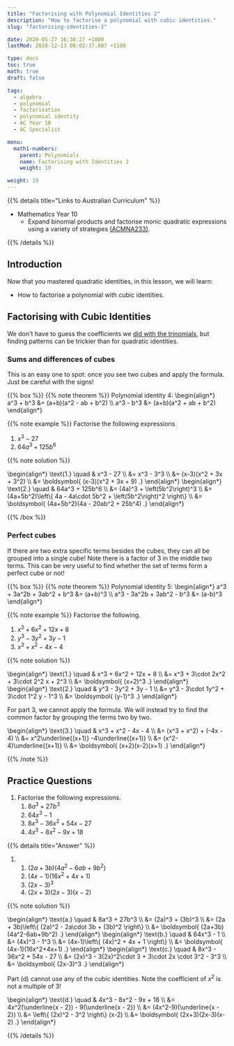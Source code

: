 ```yaml
---
title: "Factorising with Polynomial Identities 2"
description: "How to factorise a polynomial with cubic identities."
slug: "factorising-identities-2"

date: 2020-05-27 16:30:27 +1000
lastMod: 2020-12-13 08:02:37.087 +1100

type: docs
toc: true
math: true
draft: false

tags:
  - algebra
  - polynomial
  - factorisation
  - polynomial identity
  - AC Year 10
  - AC Specialist

menu:
  math1-numbers:
    parent: Polynomials
    name: Factorising with Identities 2
    weight: 19

weight: 19
---
```


{{% details title="Links to Australian Curriculum" %}}

- Mathematics Year 10
  - Expand binomial products and factorise monic quadratic expressions using a variety of strategies [(ACMNA233)](https://www.australiancurriculum.edu.au/f-10-curriculum/mathematics/?strand=Number+and+Algebra&year=11761&elaborations=true&cd=ACMNA233).

{{% /details %}}

## Introduction

Now that you mastered quadratic identities, in this lesson, we will learn:

- How to factorise a polynomial with cubic identities.

## Factorising with Cubic Identities

We don't have to guess the coefficients we [did with the trinomials](../factorising-identities-1/#quadratic-trinomials), but finding patterns can be trickier than for quadratic identities.

### Sums and differences of cubes

This is an easy one to spot: once you see two cubes and apply the formula. Just be careful with the signs!

{{% box %}}
{{% note theorem %}} Polynomial identity 4:
\begin{align*}
a^3 + b^3 &= (a+b)(a^2 - ab + b^2) \\\\
a^3 - b^3 &= (a+b)(a^2 + ab + b^2)
\end{align*}

{{% note example %}}
Factorise the following expressions.

1. $x^3 - 27$
2. $64a^3 + 125b^6$

{{% note solution %}}

\begin{align*}
\text{1.} \quad & x^3 - 27 \\\\
&= x^3 - 3^3 \\\\
&= (x-3)(x^2 + 3x + 3^2) \\\\
&= \boldsymbol{ (x-3)(x^2 + 3x + 9) .}
\end{align*}
\begin{align*}
\text{2.} \quad & 64a^3 + 125b^6 \\\\
&= (4a)^3 + \left(5b^2\right)^3 \\\\
&= (4a+5b^2)\left\\{ 4a - 4a\cdot 5b^2 + \left(5b^2\right)^2 \right\\} \\\\
&= \boldsymbol{ (4a+5b^2)(4a - 20ab^2 + 25b^4) .}
\end{align*}

{{% /box %}}

### Perfect cubes

If there are two extra specific terms besides the cubes, they can all be grouped into a single cube! Note there is a factor of $3$ in the middle two terms. This can be very useful to find whether the set of terms form a perfect cube or not!

{{% box %}}
{{% note theorem %}} Polynomial identity 5:
\begin{align*}
a^3 + 3a^2b + 3ab^2 + b^3 &= (a+b)^3 \\\\
a^3 - 3a^2b + 3ab^2 - b^3 &= (a-b)^3
\end{align*}

{{% note example %}}
Factorise the following.

1. $x^3 + 6x^2 + 12x + 8$
2. $y^3 - 3y^2 + 3y - 1$
3. $x^3 + x^2 - 4x - 4$

{{% note solution %}}

\begin{align*}
\text{1.} \quad & x^3 + 6x^2 + 12x + 8 \\\\
&= x^3 + 3\cdot 2x^2 + 3\cdot 2^2 x + 2^3 \\\\
&= \boldsymbol{ (x+2)^3 .}
\end{align*}
\begin{align*}
\text{2.} \quad & y^3 - 3y^2 + 3y - 1 \\\\
&= y^3 - 3\cdot 1y^2 + 3\cdot 1^2 y - 1^3 \\\\
&= \boldsymbol{ (y-1)^3 .}
\end{align*}

For part 3, we cannot apply the formula. We will instead try to find the common factor by grouping the terms two by two.

\begin{align*}
\text{3.} \quad & x^3 + x^2 - 4x - 4 \\\\
&= (x^3 + x^2) + (-4x - 4) \\\\
&= x^2\underline{(x+1)} -4\underline{(x+1)} \\\\
&= (x^2-4)\underline{(x+1)} \\\\
&= \boldsymbol{ (x+2)(x-2)(x+1) .}
\end{align*}

{{% /note %}}

## Practice Questions

1. Factorise the following expressions.
    1. $8a^3 + 27b^3$
    2. $64x^3 - 1$
    3. $8x^3 - 36x^2 + 54x - 27$
    4. $4x^3 - 8x^2 - 9x + 18$

{{% details title="Answer" %}}

1.  
    1. $(2a+3b)(4a^2-6ab+9b^2)$
    2. $(4x-1)(16x^2+4x+1)$
    3. $(2x-3)^3$
    4. $(2x+3)(2x-3)(x-2)$

{{% note solution %}}

\begin{align*}
\text{a.} \quad & 8a^3 + 27b^3 \\\\
&= (2a)^3 + (3b)^3 \\\\
&= (2a + 3b)\left\\{ (2a)^2 - 2a\cdot 3b + (3b)^2 \right\\} \\\\
&= \boldsymbol{ (2a+3b)(4a^2-6ab+9b^2) .}
\end{align*}
\begin{align*}
\text{b.} \quad & 64x^3 - 1 \\\\
&= (4x)^3 - 1^3 \\\\
&= (4x-1)\left\\{ (4x)^2 + 4x + 1 \right\\} \\\\
&= \boldsymbol{ (4x-1)(16x^2+4x+1) .}
\end{align*}
\begin{align*}
\text{c.} \quad & 8x^3 - 36x^2 + 54x - 27 \\\\
&= (2x)^3 - 3(2x)^2\cdot 3 + 3\cdot 2x \cdot 3^2 - 3^3 \\\\
&= \boldsymbol{ (2x-3)^3 .}
\end{align*}

Part (d) cannot use any of the cubic identities. Note the coefficient of $x^2$ is not a multiple of $3$!

\begin{align*}
\text{d.} \quad & 4x^3 - 8x^2 - 9x + 18 \\\\
&= 4x^2(\underline{x - 2}) - 9(\underline{x - 2}) \\\\
&= (4x^2-9)(\underline{x - 2}) \\\\
&= \left\\{ (2x)^2 - 3^2 \right\\} (x-2) \\\\
&= \boldsymbol{ (2x+3)(2x-3)(x-2) .}
\end{align*}

{{% /details %}}
